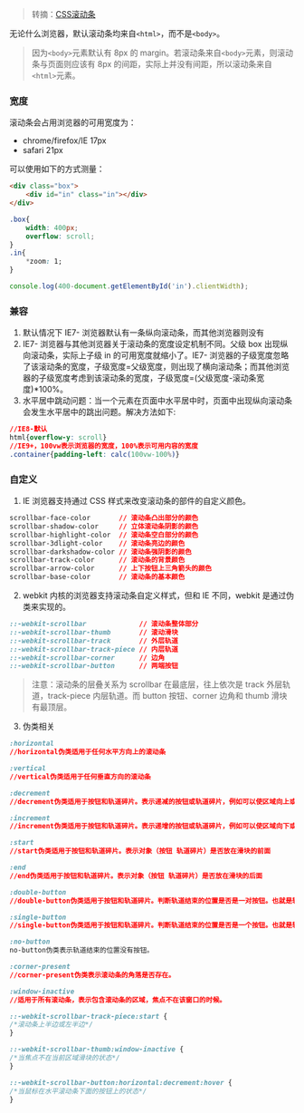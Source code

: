 > 转摘：[CSS滚动条](http://www.cnblogs.com/xiaohuochai/p/5294409.html)

无论什么浏览器，默认滚动条均来自`<html>`，而不是`<body>`。

> 因为`<body>`元素默认有 8px 的 margin。若滚动条来自`<body>`元素，则滚动条与页面则应该有 8px 的间距，实际上并没有间距，所以滚动条来自`<html>`元素。

### 宽度

滚动条会占用浏览器的可用宽度为：

* chrome/firefox/IE  17px
* safari  21px

可以使用如下的方式测量：

```html
<div class="box">
    <div id="in" class="in"></div>
</div>
```

```css
.box{
    width: 400px;
    overflow: scroll;
}
.in{
    *zoom: 1;
}
```

```javascript
console.log(400-document.getElementById('in').clientWidth);
```

### 兼容

1. 默认情况下 IE7- 浏览器默认有一条纵向滚动条，而其他浏览器则没有
2. IE7- 浏览器与其他浏览器关于滚动条的宽度设定机制不同。父级 box 出现纵向滚动条，实际上子级 in 的可用宽度就缩小了。IE7- 浏览器的子级宽度忽略了该滚动条的宽度，子级宽度=父级宽度，则出现了横向滚动条；而其他浏览器的子级宽度考虑到该滚动条的宽度，子级宽度=(父级宽度-滚动条宽度)*100%。
3. 水平居中跳动问题：当一个元素在页面中水平居中时，页面中出现纵向滚动条会发生水平居中的跳出问题。解决方法如下:

```css
//IE8-默认
html{overflow-y: scroll}
//IE9+，100vw表示浏览器的宽度，100%表示可用内容的宽度
.container{padding-left: calc(100vw-100%)}
```

### 自定义

1. IE 浏览器支持通过 CSS 样式来改变滚动条的部件的自定义颜色。

```css
scrollbar-face-color       // 滚动条凸出部分的颜色
scrollbar-shadow-color     // 立体滚动条阴影的颜色
scrollbar-highlight-color  // 滚动条空白部分的颜色
scrollbar-3dlight-color    // 滚动条亮边的颜色
scrollbar-darkshadow-color // 滚动条强阴影的颜色
scrollbar-track-color      // 滚动条的背景颜色 
scrollbar-arrow-color      // 上下按钮上三角箭头的颜色 
scrollbar-base-color       // 滚动条的基本颜色
```

2. webkit 内核的浏览器支持滚动条自定义样式，但和 IE 不同，webkit 是通过伪类来实现的。

```css
::-webkit-scrollbar             // 滚动条整体部分
::-webkit-scrollbar-thumb       // 滚动滑块
::-webkit-scrollbar-track       // 外层轨道
::-webkit-scrollbar-track-piece // 内层轨道
::-webkit-scrollbar-corner      // 边角
::-webkit-scrollbar-button      // 两端按钮
```

> 注意：滚动条的层叠关系为 scrollbar 在最底层，往上依次是 track 外层轨道，track-piece 内层轨道。而 button 按钮、corner 边角和 thumb 滑块有最顶层。

3. 伪类相关

```css
:horizontal
//horizontal伪类适用于任何水平方向上的滚动条

:vertical
//vertical伪类适用于任何垂直方向的滚动条

:decrement
//decrement伪类适用于按钮和轨道碎片。表示递减的按钮或轨道碎片，例如可以使区域向上或者向右移动的区域和按钮

:increment
//increment伪类适用于按钮和轨道碎片。表示递增的按钮或轨道碎片，例如可以使区域向下或者向左移动的区域和按钮

:start
//start伪类适用于按钮和轨道碎片。表示对象（按钮 轨道碎片）是否放在滑块的前面

:end
//end伪类适用于按钮和轨道碎片。表示对象（按钮 轨道碎片）是否放在滑块的后面

:double-button
//double-button伪类适用于按钮和轨道碎片。判断轨道结束的位置是否是一对按钮。也就是轨道碎片紧挨着一对在一起的按钮。

:single-button
//single-button伪类适用于按钮和轨道碎片。判断轨道结束的位置是否是一个按钮。也就是轨道碎片紧挨着一个单独的按钮。

:no-button
no-button伪类表示轨道结束的位置没有按钮。

:corner-present
//corner-present伪类表示滚动条的角落是否存在。

:window-inactive
//适用于所有滚动条，表示包含滚动条的区域，焦点不在该窗口的时候。

::-webkit-scrollbar-track-piece:start {
/*滚动条上半边或左半边*/
}

::-webkit-scrollbar-thumb:window-inactive {
/*当焦点不在当前区域滑块的状态*/
}

::-webkit-scrollbar-button:horizontal:decrement:hover {
/*当鼠标在水平滚动条下面的按钮上的状态*/
}
```


